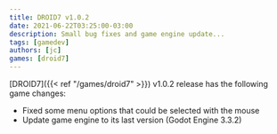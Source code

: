 ```yaml
---
title: DROID7 v1.0.2
date: 2021-06-22T03:25:00-03:00
description: Small bug fixes and game engine update...
tags: [gamedev]
authors: [jc]
games: [droid7]
---
```


[DROID7]({{< ref "/games/droid7" >}}) v1.0.2 release has the following game changes:

-   Fixed some menu options that could be selected with the mouse
-   Update game engine to its last version (Godot Engine 3.3.2)
